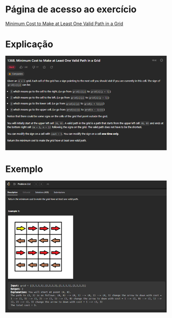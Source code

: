 # Página de acesso ao exercício
[Minimum Cost to Make at Least One Valid Path in a Grid](https://leetcode.com/problems/minimum-cost-to-make-at-least-one-valid-path-in-a-grid/description/)<br>
# Explicação
![Explicação](../Assets/MinCostEnunciado.PNG)
# Exemplo
![Exemplo](../Assets/MinCostExemplo.PNG)
